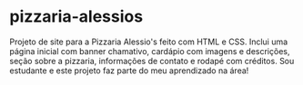 # pizzaria-alessios
Projeto de site para a Pizzaria Alessio's feito com HTML e CSS. Inclui uma página inicial com banner chamativo, cardápio com imagens e descrições, seção sobre a pizzaria, informações de contato e rodapé com créditos. Sou estudante e este projeto faz parte do meu aprendizado na área!
